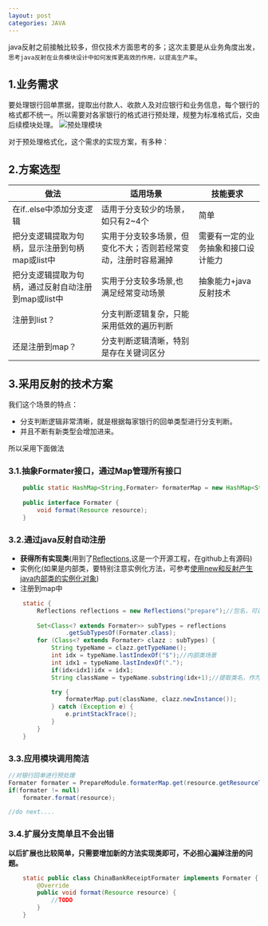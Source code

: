 ```yaml
---
layout: post
categories: JAVA
---
```


java反射之前接触比较多，但仅技术方面思考的多；这次主要是从业务角度出发，`思考java反射在业务模块设计中如何发挥更高效的作用，以提高生产率`。

## 1.业务需求
要处理银行回单票据，提取出付款人、收款人及对应银行和业务信息，每个银行的格式都不统一。所以需要对各家银行的格式进行预处理，规整为标准格式后，交由后续模块处理。
![预处理模块](https://imgconvert.csdnimg.cn/aHR0cDovL2ltZy5ibG9nLmNzZG4ubmV0LzIwMTUwNzA4MDk1NDI0NjEx)

对于预处理格式化，这个需求的实现方案，有多种：
## 2.方案选型


|做法|适用场景|技能要求|
|---|----|----|
|在if..else中添加分支逻辑|适用于分支较少的场景，如只有2~4个|简单|
|把分支逻辑提取为句柄，显示注册到句柄map或list中|实用于分支较多场景，但变化不大；否则若经常变动，注册时容易漏掉|需要有一定的业务抽象和接口设计能力|
|把分支逻辑提取为句柄，通过反射自动注册到map或list中|实用于分支较多场景,也满足经常变动场景|抽象能力+java反射技术|
|注册到list？|分支判断逻辑复杂，只能采用低效的遍历判断||
|还是注册到map？|分支判断逻辑清晰，特别是存在关键词区分||


## 3.采用反射的技术方案
我们这个场景的特点：

- 分支判断逻辑非常清晰，就是根据每家银行的回单类型进行分支判断。
- 并且不断有新类型会增加进来。

所以采用下面做法
### 3.1.抽象Formater接口，通过Map管理所有接口
```java
    public static HashMap<String,Formater> formaterMap = new HashMap<String,Formater>();
    
    public interface Formater {
        void format(Resource resource);
    }
```

### 3.2.通过java反射自动注册
- **获得所有实现类**(用到了[Reflections](https://github.com/ronmamo/reflections),这是一个开源工程，在github上有源码)
- 实例化(如果是内部类，要特别注意实例化方法，可参考[使用new和反射产生java内部类的实例化对象](http://811417208-qq-com.iteye.com/blog/547027))
- 注册到map中

```java
    static {
        Reflections reflections = new Reflections("prepare");//包名，可以降低搜索范围
        
        Set<Class<? extends Formater>> subTypes = reflections
                .getSubTypesOf(Formater.class);
        for (Class<? extends Formater> clazz : subTypes) {
            String typeName = clazz.getTypeName();
            int idx = typeName.lastIndexOf("$");//内部类场景
            int idx1 = typeName.lastIndexOf(".");
            if(idx<idx1)idx = idx1;
            String className = typeName.substring(idx+1);//提取类名，作为主键

            try {
                formaterMap.put(className, clazz.newInstance());
            } catch (Exception e) {
                e.printStackTrace();
            }
        }
    }
```

### 3.3.应用模块调用简洁

```java
//对银行回单进行预处理
Formater formater = PrepareModule.formaterMap.get(resource.getResourceType());
if(formater != null)
    formater.format(resource);

//do next....
```

### 3.4.扩展分支简单且不会出错
**以后扩展也比较简单，只需要增加新的方法实现类即可，不必担心漏掉注册的问题。**
```java
    static public class ChinaBankReceiptFormater implements Formater {
        @Override
        public void format(Resource resource) {
            //TODO 
        }
    }
```

